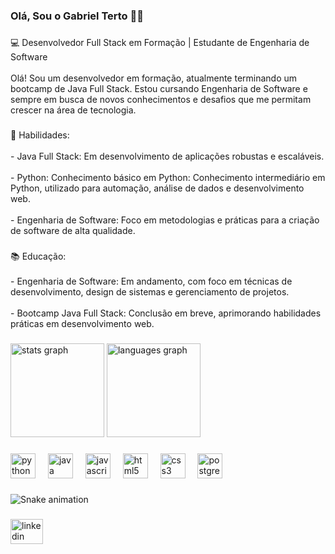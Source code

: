 <h3 align="left">Olá, Sou o Gabriel Terto 🤚🏽</h3>

###

<p align="left">💻 Desenvolvedor Full Stack em Formação | Estudante de Engenharia de Software<br><br>Olá! Sou um desenvolvedor em formação, atualmente terminando um bootcamp de Java Full Stack. Estou cursando Engenharia de Software e sempre em busca de novos conhecimentos e desafios que me permitam crescer na área de tecnologia.</p>

###

<p align="left">🔧 Habilidades:<br><br>- Java Full Stack: Em desenvolvimento de aplicações robustas e escaláveis.<br><br>- Python: Conhecimento básico em Python: Conhecimento intermediário em Python, utilizado para automação, análise de dados e desenvolvimento web.<br><br>- Engenharia de Software: Foco em metodologias e práticas para a criação de software de alta qualidade.</p>

###

<p align="left">📚 Educação:<br><br>- Engenharia de Software: Em andamento, com foco em técnicas de desenvolvimento, design de sistemas e gerenciamento de projetos.<br><br>- Bootcamp Java Full Stack: Conclusão em breve, aprimorando habilidades práticas em desenvolvimento web.</p>

###

<div align="left">
  <img src="https://github-readme-stats.vercel.app/api?username=gabriellterto&hide_title=false&hide_rank=false&show_icons=true&include_all_commits=true&count_private=true&disable_animations=false&theme=chartreuse-dark&locale=en&hide_border=false&order=1" height="150" alt="stats graph"  />
  <img src="https://github-readme-stats.vercel.app/api/top-langs?username=gabriellterto&locale=en&hide_title=false&layout=compact&card_width=320&langs_count=5&theme=chartreuse-dark&hide_border=false&order=2" height="150" alt="languages graph"  />
</div>

###

<div align="left">
  <img src="https://cdn.jsdelivr.net/gh/devicons/devicon/icons/python/python-original.svg" height="40" alt="python logo"  />
  <img width="12" />
  <img src="https://skillicons.dev/icons?i=java" height="40" alt="java logo"  />
  <img width="12" />
  <img src="https://skillicons.dev/icons?i=js" height="40" alt="javascript logo"  />
  <img width="12" />
  <img src="https://cdn.simpleicons.org/html5/E34F26" height="40" alt="html5 logo"  />
  <img width="12" />
  <img src="https://cdn.simpleicons.org/css3/1572B6" height="40" alt="css3 logo"  />
  <img width="12" />
  <img src="https://skillicons.dev/icons?i=postgres" height="40" alt="postgresql logo"  />
</div>

###

<img src="https://raw.githubusercontent.com/gabriellterto/gabriellterto/output/snake.svg" alt="Snake animation" />

###

<div align="left">
  <img src="https://raw.githubusercontent.com/maurodesouza/profile-readme-generator/master/src/assets/icons/social/linkedin/default.svg" width="52" height="40" alt="linkedin logo"  />
</div>

###
